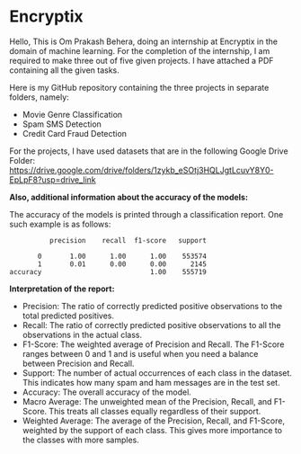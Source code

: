 # Encryptix

Hello, This is Om Prakash Behera, doing an internship at Encryptix in the domain of machine learning. For the completion of the internship, I am required to make three out of five given projects. I have attached a PDF containing all the given tasks.

Here is my GitHub repository containing the three projects in separate folders, namely:
- Movie Genre Classification
- Spam SMS Detection
- Credit Card Fraud Detection

For the projects, I have used datasets that are in the following Google Drive Folder:
https://drive.google.com/drive/folders/1zykb_eSOtj3HQLJgtLcuvY8Y0-EpLpF8?usp=drive_link

**Also, additional information about the accuracy of the models:**

The accuracy of the models is printed through a classification report. One such example is as follows:

              precision    recall  f1-score   support

           0       1.00      1.00      1.00    553574
           1       0.01      0.00      0.00      2145
    accuracy                           1.00    555719

**Interpretation of the report:**

- Precision: The ratio of correctly predicted positive observations to the total predicted positives.
- Recall: The ratio of correctly predicted positive observations to all the observations in the actual class.
- F1-Score: The weighted average of Precision and Recall. The F1-Score ranges between 0 and 1 and is useful when you need a balance between Precision and Recall.
- Support: The number of actual occurrences of each class in the dataset. This indicates how many spam and ham messages are in the test set.
- Accuracy: The overall accuracy of the model.
- Macro Average: The unweighted mean of the Precision, Recall, and F1-Score. This treats all classes equally regardless of their support.
- Weighted Average: The average of the Precision, Recall, and F1-Score, weighted by the support of each class. This gives more importance to the classes with more samples.
